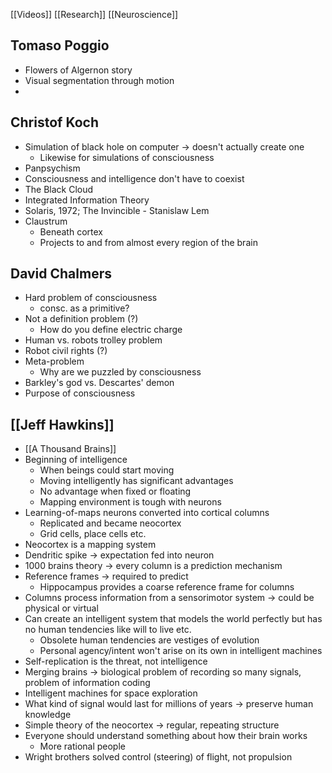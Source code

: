 [[Videos]] [[Research]] [[Neuroscience]]

## Tomaso Poggio
- Flowers of Algernon story 
- Visual segmentation through motion
- 

## Christof Koch
- Simulation of black hole on computer -> doesn't actually create one
	- Likewise for simulations of consciousness
- Panpsychism
- Consciousness and intelligence don't have to coexist
- The Black Cloud
- Integrated Information Theory
- Solaris, 1972; The Invincible - Stanislaw Lem
- Claustrum 
	- Beneath cortex
	- Projects to and from almost every region of the brain

## David Chalmers
- Hard problem of consciousness
	- consc. as a primitive?
- Not a definition problem (?)
	- How do you define electric charge
- Human vs. robots trolley problem
- Robot civil rights (?)
- Meta-problem
	- Why are we puzzled by consciousness
- Barkley's god vs. Descartes' demon
- Purpose of consciousness

## [[Jeff Hawkins]]
- [[A Thousand Brains]]
- Beginning of intelligence
	- When beings could start moving
	- Moving intelligently has significant advantages
	- No advantage when fixed or floating
	- Mapping environment is tough with neurons
- Learning-of-maps neurons converted into cortical columns 
	- Replicated and became neocortex
	- Grid cells, place cells etc.
- Neocortex is a mapping system
- Dendritic spike -> expectation fed into neuron
- 1000 brains theory -> every column is a prediction mechanism
- Reference frames -> required to predict
	- Hippocampus provides a coarse reference frame for columns
- Columns process information from a sensorimotor system -> could be physical or virtual
- Can create an intelligent system that models the world perfectly but has no human tendencies like will to live etc.
	- Obsolete human tendencies are vestiges of evolution
	- Personal agency/intent won't arise on its own in intelligent machines
- Self-replication is the threat, not intelligence
- Merging brains -> biological problem of recording so many signals, problem of information coding
- Intelligent machines for space exploration
- What kind of signal would last for millions of years -> preserve human knowledge
- Simple theory of the neocortex -> regular, repeating structure
- Everyone should understand something about how their brain works
	- More rational people 
- Wright brothers solved control (steering) of flight, not propulsion